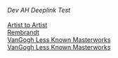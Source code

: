 *Dev AH Deeplink Test*
<br><br>
[Artist to Artist](artheistpuzzle://gallery_promo?gallery_id=artist_to_artist_1)
<br>
[Rembrandt](artheistpuzzle://gallery_promo?gallery_id=rembrandt_1)
<br>
[VanGogh Less Known Masterworks](artheistpuzzle://gallery_promo?gallery_id=VanGogh_LessKnownMasterworks)
<br>
<a href="#artheistpuzzle://gallery_promo?gallery_id=VanGogh_LessKnownMasterworks">VanGogh Less Known Masterworks</a>
